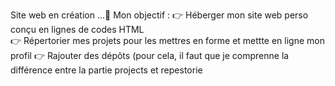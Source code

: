Site web en création ...🚧
Mon objectif :
👉 Héberger mon site web perso conçu en lignes de codes HTML                        
👉 Répertorier mes projets pour les mettres en forme et mettte en ligne mon profil 
👉 Rajouter des dépôts (pour cela, il faut que je comprenne la différence entre la partie projects et repestorie
